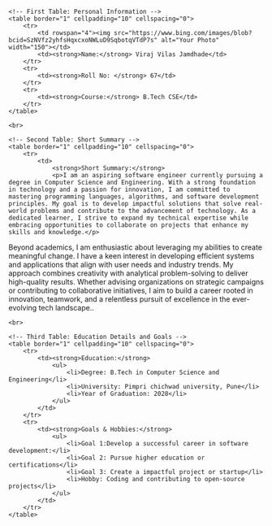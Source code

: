 <!DOCTYPE html>
<html lang="en">
<head>
    <meta charset="UTF-8">
    <meta name="viewport" content="width=device-width, initial-scale=1.0">
    <title>VIRAJ's Biodata Using HTML</title>
</head>
<body background="https://th.bing.com/th/id/OIP.vsdxOzfPXiO2aoBNnTC8zQHaGe?w=device-width&h=device-width"  background-size:cover; background-repeat: no-repeat;>
<body>

    <!-- First Table: Personal Information -->
    <table border="1" cellpadding="10" cellspacing="0">
        <tr>
            <td rowspan="4"><img src="https://www.bing.com/images/blob?bcid=SzNVfz2yhfsHqxcxoNWLuD9SqbotqVTdP7s" alt="Your Photo" width="150"></td>
            <td><strong>Name:</strong> Viraj Vilas Jamdhade</td>
        </tr>
        <tr>
            <td><strong>Roll No: </strong> 67</td>
        </tr>
        <tr>
            <td><strong>Course:</strong> B.Tech CSE</td>
        </tr>
    </table>

    <br>

    <!-- Second Table: Short Summary -->
    <table border="1" cellpadding="10" cellspacing="0">
        <tr>
            <td>
                <strong>Short Summary:</strong>
                <p>I am an aspiring software engineer currently pursuing a degree in Computer Science and Engineering. With a strong foundation in technology and a passion for innovation, I am committed to mastering programming languages, algorithms, and software development principles. My goal is to develop impactful solutions that solve real-world problems and contribute to the advancement of technology. As a dedicated learner, I strive to expand my technical expertise while embracing opportunities to collaborate on projects that enhance my skills and knowledge.</p>

<p>Beyond academics, I am enthusiastic about leveraging my abilities to create meaningful change. I have a keen interest in developing efficient systems and applications that align with user needs and industry trends. My approach combines creativity with analytical problem-solving to deliver high-quality results. Whether advising organizations on strategic campaigns or contributing to collaborative initiatives, I aim to build a career rooted in innovation, teamwork, and a relentless pursuit of excellence in the ever-evolving tech landscape..</p>
            </td>
        </tr>
    </table>

    <br>

    <!-- Third Table: Education Details and Goals -->
    <table border="1" cellpadding="10" cellspacing="0">
        <tr>
            <td><strong>Education:</strong>
                <ul>
                    <li>Degree: B.Tech in Computer Science and Engineering</li>
                    <li>University: Pimpri chichwad university, Pune</li>
                    <li>Year of Graduation: 2028</li>
                </ul>
            </td>
        </tr>
        <tr>
            <td><strong>Goals & Hobbies:</strong>
                <ul>
                    <li>Goal 1:Develop a successful career in software development:</li>
                    <li>Goal 2: Pursue higher education or certifications</li>
                    <li>Goal 3: Create a impactful project or startup</li>
                    <li>Hobby: Coding and contributing to open-source projects</li>
                </ul>
            </td>
        </tr>
    </table>

</body>
</html>
